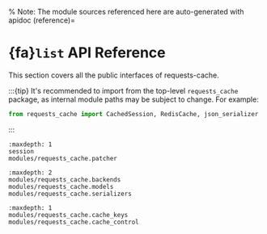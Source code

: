 % Note: The module sources referenced here are auto-generated with apidoc
(reference)=
# {fa}`list` API Reference
This section covers all the public interfaces of requests-cache.

:::{tip}
It's recommended to import from the top-level `requests_cache` package, as internal module paths
may be subject to change. For example:
```python
from requests_cache import CachedSession, RedisCache, json_serializer
```
:::

```{toctree}
:maxdepth: 1
session
modules/requests_cache.patcher
```
```{toctree}
:maxdepth: 2
modules/requests_cache.backends
modules/requests_cache.models
modules/requests_cache.serializers
```
```{toctree}
:maxdepth: 1
modules/requests_cache.cache_keys
modules/requests_cache.cache_control
```
